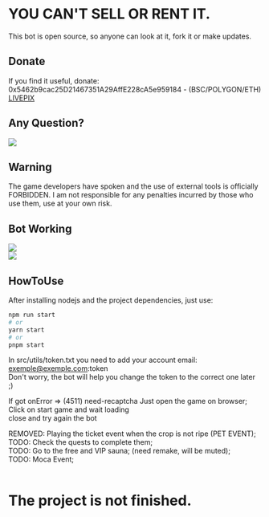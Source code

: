 # YOU CAN'T SELL OR RENT IT.
This bot is open source, so anyone can look at it, fork it or make updates.<br>


## Donate
If you find it useful, donate:<br>
0x5462b9cac25D21467351A29AffE228cA5e959184 - (BSC/POLYGON/ETH)<br>
[LIVEPIX](https://livepix.gg/0xgallo)<br>


## Any Question?
<a href="https://discord.gg/rPXc3hURCr" target="_blank"><img src="https://discordapp.com/api/guilds/549714552007295006/widget.png"></a>

## Warning
The game developers have spoken and the use of external tools is officially FORBIDDEN. I am not responsible for any penalties incurred by those who use them, use at your own risk.

## Bot Working
<img src="https://i.imgur.com/2upEKJK_d.webp?maxwidth=760&fidelity=grand"><br>
<img src="https://i.imgur.com/0OORqRH_d.webp?maxwidth=760&fidelity=grand"><br>

## HowToUse
After installing nodejs and the project dependencies, just use:

```bash
npm run start
# or
yarn start
# or
pnpm start
```

In src/utils/token.txt you need to add your account email: exemple@exemple.com:token<br>
Don't worry, the bot will help you change the token to the correct one later ;)<br>

If got onError => (4511) need-recaptcha
Just open the game on browser;<br>
Click on start game and wait loading<br>
close and try again the bot<br>


REMOVED: Playing the ticket event when the crop is not ripe (PET EVENT);<br>
TODO: Check the quests to complete them;<br>
TODO: Go to the free and VIP sauna; (need remake, will be muted);<br>
TODO: Moca Event;<br>
<br>
# The project is not finished.







